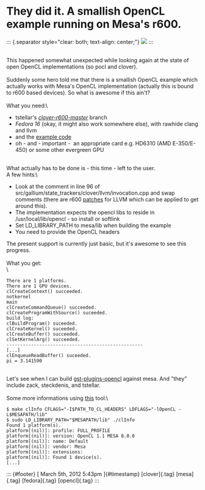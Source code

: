 They did it. A smallish OpenCL example running on Mesa\'s r600.
===============================================================

::: {.separator style="clear: both; text-align: center;"}
[![](http://sites.amd.com/PublishingImages/Public/Logo_PlatformLogos/PNG/44292.png)](http://sites.amd.com/PublishingImages/Public/Logo_PlatformLogos/PNG/44292.png)
:::

\
This happened somewhat unexpected while looking again at the state of
open OpenCL implementations (so pocl and clover).\
\
Suddenly some hero told me that there is a smallish OpenCL example which
actually works with Mesa's OpenCL implementation (actually this is bound
to r600 based devices). So what is awesome if this ain't?\
\
What you need:\

-   tstellar's
    [*clover-r600-master*](http://cgit.freedesktop.org/%7Etstellar/mesa/?h=clover-r600-master)
    branch
-   *Fedora 16* (okay, it might also work somewhere else), with rawhide
    clang and llvm
-   and the [example
    code](http://cgit.freedesktop.org/%7Etstellar/opencl-example/)
-   oh - and - important -  an appropriate card e.g. HD6310 (AMD
    E-350/E-450) or some other evergreen GPU

\
What actually has to be done is - this time - left to the user.\
A few hints:\

-   Look at the comment in line 96 of
    src/gallium/state\_trackers/clover/llvm/invocation.cpp and swap
    comments (there are r600
    [patches](http://people.freedesktop.org/%7Etstellar/) for LLVM which
    can be applied to get around this).
-   The implementation expects the opencl libs to reside in
    /usr/local/lib/opencl - so install or softlink
-   Set LD\_LIBRARY\_PATH to mesa/lib when building the example
-   You need to provide the OpenCL headers

The present support is currently just basic, but it's awesome to see
this progress.\
\
What you get:\
\

    There are 1 platforms.
    There are 1 GPU devices.
    clCreateContext() succeeded.
    notkernel
    main
    clCreateCommandQueue() succeeded.
    clCreateProgramWithSource() suceeded.
    build log:
    clBuildProgram() suceeded.
    clCreateKernel() suceeded.
    clCreateBuffer() succeeded.
    clSetKernelArg() succeeded.
    --------------------------------------------------
    [...]
    clEnqueueReadBuffer() suceeded.
    pi = 3.141590

\
Let's see when I can build
[gst-plugins-opencl](http://dummdida.blogspot.com/2012/02/gst-plugins-cl-opencl-plugins-for.html)
against mesa. And "they" include zack, steckdenis, and tstellar.\
\
Some more informations using
[this](http://graphics.stanford.edu/%7Eyoel/notes/clInfo.c) tool:\

    $ make clInfo CFLAGS="-I$PATH_TO_CL_HEADERS" LDFLAGS="-lOpenCL -L$MESAPATH/lib"
    $ sudo LD_LIBRARY_PATH="$MESAPATH/lib" ./clInfo
    Found 1 platform(s).
    platform[(nil)]: profile: FULL_PROFILE
    platform[(nil)]: version: OpenCL 1.1 MESA 8.0.0
    platform[(nil)]: name: Default
    platform[(nil)]: vendor: Mesa
    platform[(nil)]: extensions: 
    platform[(nil)]: Found 1 device(s).
    [...]

::: {#footer}
[ March 5th, 2012 5:43pm ]{#timestamp} [clover]{.tag} [mesa]{.tag}
[fedora]{.tag} [opencl]{.tag}
:::
